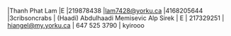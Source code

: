 |Thanh Phat Lam |E |219878438 |lam7428@yorku.ca |4168205644 |3cribsoncrabs |
(Haadi) Abdulhaadi Memisevic
Alp Sirek | E | 217329251 | hiangel@my.yorku.ca | 647 525 3790 | kyirooo
